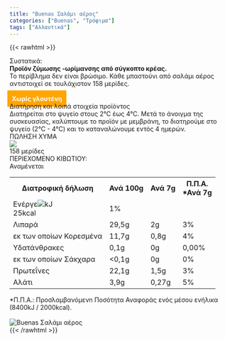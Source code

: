 ```yaml
---
title: "Buenas Σαλάμι αέρος"
categories: ["Buenas", "Τρόφιμα"]
tags: ["Αλλαντικά"]
---
```

{{< rawhtml >}}

<div class="sload133"><div class="product"><div id="sistatika">Συστατικά:</div><div class="alltext"><b>Προϊόν ζύμωσης -ωρίμανσης από σύγκοπτο κρέας.</b><br>Το περίβλημα δεν είναι βρώσιμο. Κάθε μπαστούνι από σαλάμι αέρος αντιστοιχεί σε τουλάχιστον 158 μερίδες.<br><br><b style="background:orange;margin:-5px;padding:10px;color:#fff">Χωρίς γλουτένη</b></div><div id="loipa">Διατήρηση και λοιπά στοιχεία προϊόντος</div><div class="alltext">Διατηρείται στο ψυγείο στους 2°C έως 4°C. Μετά το άνοιγμα της συσκευασίας, καλύπτουμε το προϊόν με μεμβράνη, το διατηρούμε στο ψυγείο (2°C - 4°C) και το καταναλώνουμε εντός 4 ημερών.</div><div id="barcode"><div id="barimage1"></div><span id="bartext">ΠΩΛΗΣΗ ΧΥΜΑ</span></div><div id="varos"><div id="varosimage" style="margin:0"><img src="https://sites.google.com/site/sklplfiles/files/tem.png"></div><span id="varostext">158 μερίδες</span></div><div id="kivotio">ΠΕΡΙΕΧΟΜΕΝΟ ΚΙΒΩΤΙΟΥ:<br>Αναμένεται</div><table id="diatable"><tbody><tr><th>Διατροφική δήλωση</th><th>Ανά 100g</th><th>Ανά 7g</th><th>Π.Π.Α.<br>*Ανά 7g</th></tr><tr><td class="texr2">Ενέργε<img src="/media/icons/tem.png">kJ<br>25kcal</td><td class="texr">1%</td></tr><tr><td class="texr2">Λιπαρά</td><td class="texr">29,5g</td><td class="texr">2g</td><td class="texr">3%</td></tr><tr><td class="gray">εκ των οποίων Κορεσµένα</td><td class="gray2">11,7g</td><td class="gray2">0,8g</td><td class="gray2">4%</td></tr><tr><td class="texr2">Yδατάνθρακες</td><td class="texr">0,1g</td><td class="texr">0g</td><td class="texr">0,00%</td></tr><tr><td class="gray">εκ των οποίων Σάκχαρα</td><td class="gray2">&lt;0,1g</td><td class="gray2">0g</td><td class="gray2">0%</td></tr><tr><td class="texr2">Πρωτεΐνες</td><td class="texr">22,1g</td><td class="texr">1,5g</td><td class="texr">3%</td></tr><tr><td class="texr2">Αλάτι</td><td class="texr">3,9g</td><td class="texr">0,27g</td><td class="texr">5%</td></tr></tbody></table><div class="alltext">*Π.Π.Α.: Προσλαμβανόμενn Ποσότητα Αναφοράς ενός μέσου ενήλικα (8400kJ / 2000kcal).</div><br><div class="pimg"><img alt="Buenas Σαλάμι αέρος" title="Buenas Σαλάμι αέρος" src="/media/images/buenas-salami-aeros.jpg"></div></div></div>
{{< /rawhtml >}}


